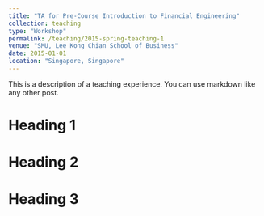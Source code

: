 ```yaml
---
title: "TA for Pre-Course Introduction to Financial Engineering"
collection: teaching
type: "Workshop"
permalink: /teaching/2015-spring-teaching-1
venue: "SMU, Lee Kong Chian School of Business"
date: 2015-01-01
location: "Singapore, Singapore"
---
```


This is a description of a teaching experience. You can use markdown like any other post.

Heading 1
======

Heading 2
======

Heading 3
======
